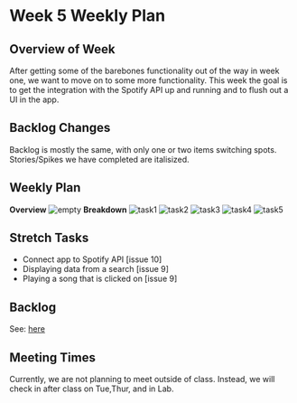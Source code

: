 # Week 5 Weekly Plan

## Overview of Week
After getting some of the barebones functionality out of the way in week one, we want to move on to some more functionality. This week the goal is to get the integration with the Spotify API up and running and to flush out a UI in the app.

## Backlog Changes
Backlog is mostly the same, with only one or two items switching spots. Stories/Spikes we have completed are italisized.

## Weekly Plan
**Overview**
![empty](https://i.imgur.com/iBYuNWF.png)
**Breakdown**
![task1](https://i.imgur.com/30cng7r.png)
![task2](https://i.imgur.com/Im8lwmG.png)
![task3](https://i.imgur.com/1GyJuK0.png)
![task4](https://i.imgur.com/hB2NFoW.png)
![task5](https://i.imgur.com/2wvrRPp.png)

## Stretch Tasks
* Connect app to Spotify API [issue 10]
* Displaying data from a search [issue 9]
* Playing a song that is clicked on [issue 9]

## Backlog
See: [here](https://docs.google.com/document/d/1dNpKkP6-cT1wHbiCkSyPnnrPagp8rXVfpdTVOiYwgqQ/edit?usp=sharing)

## Meeting Times
Currently, we are not planning to meet outside of class. Instead, we will check in after class on Tue,Thur, and in Lab.
